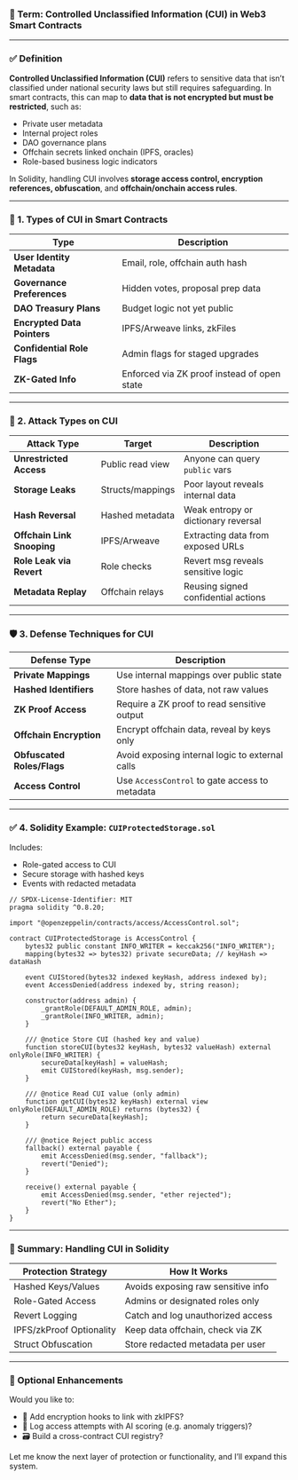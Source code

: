 ### 🔐 Term: **Controlled Unclassified Information (CUI)** in Web3 Smart Contracts

---

### ✅ Definition

**Controlled Unclassified Information (CUI)** refers to sensitive data that isn’t classified under national security laws but still requires safeguarding. In smart contracts, this can map to **data that is not encrypted but must be restricted**, such as:

* Private user metadata
* Internal project roles
* DAO governance plans
* Offchain secrets linked onchain (IPFS, oracles)
* Role-based business logic indicators

In Solidity, handling CUI involves **storage access control, encryption references, obfuscation**, and **offchain/onchain access rules**.

---

### 🔣 1. Types of CUI in Smart Contracts

| Type                        | Description                                 |
| --------------------------- | ------------------------------------------- |
| **User Identity Metadata**  | Email, role, offchain auth hash             |
| **Governance Preferences**  | Hidden votes, proposal prep data            |
| **DAO Treasury Plans**      | Budget logic not yet public                 |
| **Encrypted Data Pointers** | IPFS/Arweave links, zkFiles                 |
| **Confidential Role Flags** | Admin flags for staged upgrades             |
| **ZK-Gated Info**           | Enforced via ZK proof instead of open state |

---

### 🚨 2. Attack Types on CUI

| Attack Type                | Target           | Description                         |
| -------------------------- | ---------------- | ----------------------------------- |
| **Unrestricted Access**    | Public read view | Anyone can query `public` vars      |
| **Storage Leaks**          | Structs/mappings | Poor layout reveals internal data   |
| **Hash Reversal**          | Hashed metadata  | Weak entropy or dictionary reversal |
| **Offchain Link Snooping** | IPFS/Arweave     | Extracting data from exposed URLs   |
| **Role Leak via Revert**   | Role checks      | Revert msg reveals sensitive logic  |
| **Metadata Replay**        | Offchain relays  | Reusing signed confidential actions |

---

### 🛡️ 3. Defense Techniques for CUI

| Defense Type               | Description                                     |
| -------------------------- | ----------------------------------------------- |
| **Private Mappings**       | Use internal mappings over public state         |
| **Hashed Identifiers**     | Store hashes of data, not raw values            |
| **ZK Proof Access**        | Require a ZK proof to read sensitive output     |
| **Offchain Encryption**    | Encrypt offchain data, reveal by keys only      |
| **Obfuscated Roles/Flags** | Avoid exposing internal logic to external calls |
| **Access Control**         | Use `AccessControl` to gate access to metadata  |

---

### ✅ 4. Solidity Example: `CUIProtectedStorage.sol`

Includes:

* Role-gated access to CUI
* Secure storage with hashed keys
* Events with redacted metadata

```solidity
// SPDX-License-Identifier: MIT
pragma solidity ^0.8.20;

import "@openzeppelin/contracts/access/AccessControl.sol";

contract CUIProtectedStorage is AccessControl {
    bytes32 public constant INFO_WRITER = keccak256("INFO_WRITER");
    mapping(bytes32 => bytes32) private secureData; // keyHash => dataHash

    event CUIStored(bytes32 indexed keyHash, address indexed by);
    event AccessDenied(address indexed by, string reason);

    constructor(address admin) {
        _grantRole(DEFAULT_ADMIN_ROLE, admin);
        _grantRole(INFO_WRITER, admin);
    }

    /// @notice Store CUI (hashed key and value)
    function storeCUI(bytes32 keyHash, bytes32 valueHash) external onlyRole(INFO_WRITER) {
        secureData[keyHash] = valueHash;
        emit CUIStored(keyHash, msg.sender);
    }

    /// @notice Read CUI value (only admin)
    function getCUI(bytes32 keyHash) external view onlyRole(DEFAULT_ADMIN_ROLE) returns (bytes32) {
        return secureData[keyHash];
    }

    /// @notice Reject public access
    fallback() external payable {
        emit AccessDenied(msg.sender, "fallback");
        revert("Denied");
    }

    receive() external payable {
        emit AccessDenied(msg.sender, "ether rejected");
        revert("No Ether");
    }
}
```

---

### 🔐 Summary: Handling CUI in Solidity

| Protection Strategy      | How It Works                       |
| ------------------------ | ---------------------------------- |
| Hashed Keys/Values       | Avoids exposing raw sensitive info |
| Role-Gated Access        | Admins or designated roles only    |
| Revert Logging           | Catch and log unauthorized access  |
| IPFS/zkProof Optionality | Keep data offchain, check via ZK   |
| Struct Obfuscation       | Store redacted metadata per user   |

---

### 🔁 Optional Enhancements

Would you like to:

* 🔐 Add encryption hooks to link with zkIPFS?
* 🧠 Log access attempts with AI scoring (e.g. anomaly triggers)?
* 🗃 Build a cross-contract CUI registry?

Let me know the next layer of protection or functionality, and I’ll expand this system.
